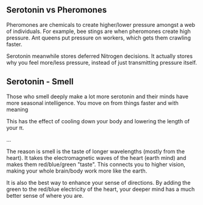## Serotonin vs Pheromones

Pheromones are chemicals to create higher/lower pressure amongst a web of individuals. For example, bee stings are when pheromones create high pressure. Ant queens put pressure on workers, which gets them crawling faster.

Serotonin meanwhile stores deferred Nitrogen decisions. It actually stores why you feel more/less pressure, instead of just transmitting pressure itself.

## Serotonin - Smell

Those who smell deeply make a lot more serotonin and their minds have more seasonal intelligence. You  move on from things faster and with meaning

This has the effect of cooling down your body and lowering the length of your π.

...

The reason is smell is the taste of longer wavelengths (mostly from the heart). It takes the electromagnetic waves of the heart (earth mind) and makes them red/blue/green "taste". This connects you to higher vision, making your whole brain/body work more like the earth.

It is also the best way to enhance your sense of directions. By adding the green to the red/blue electricity of the heart, your deeper mind has a much better sense of where you are.